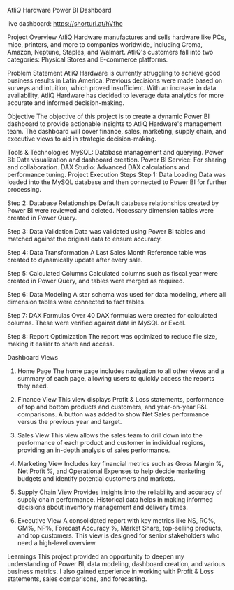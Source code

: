 AtliQ Hardware Power BI Dashboard

live dashboard: https://shorturl.at/hVfhc

Project Overview
AtliQ Hardware manufactures and sells hardware like PCs, mice, printers, and more to companies worldwide, including Croma, Amazon, Neptune, Staples, and Walmart. AtliQ's customers fall into two categories: Physical Stores and E-commerce platforms.

Problem Statement
AtliQ Hardware is currently struggling to achieve good business results in Latin America. Previous decisions were made based on surveys and intuition, which proved insufficient. With an increase in data availability, AtliQ Hardware has decided to leverage data analytics for more accurate and informed decision-making.

Objective
The objective of this project is to create a dynamic Power BI dashboard to provide actionable insights to AtliQ Hardware's management team. The dashboard will cover finance, sales, marketing, supply chain, and executive views to aid in strategic decision-making.

Tools & Technologies
MySQL: Database management and querying.
Power BI: Data visualization and dashboard creation.
Power BI Service: For sharing and collaboration.
DAX Studio: Advanced DAX calculations and performance tuning.
Project Execution Steps
Step 1: Data Loading
Data was loaded into the MySQL database and then connected to Power BI for further processing.

Step 2: Database Relationships
Default database relationships created by Power BI were reviewed and deleted. Necessary dimension tables were created in Power Query.

Step 3: Data Validation
Data was validated using Power BI tables and matched against the original data to ensure accuracy.

Step 4: Data Transformation
A Last Sales Month Reference table was created to dynamically update after every sale.

Step 5: Calculated Columns
Calculated columns such as fiscal_year were created in Power Query, and tables were merged as required.

Step 6: Data Modeling
A star schema was used for data modeling, where all dimension tables were connected to fact tables.

Step 7: DAX Formulas
Over 40 DAX formulas were created for calculated columns. These were verified against data in MySQL or Excel.

Step 8: Report Optimization
The report was optimized to reduce file size, making it easier to share and access.

Dashboard Views
1. Home Page
The home page includes navigation to all other views and a summary of each page, allowing users to quickly access the reports they need.

2. Finance View
This view displays Profit & Loss statements, performance of top and bottom products and customers, and year-on-year P&L comparisons. A button was added to show Net Sales performance versus the previous year and target.

3. Sales View
This view allows the sales team to drill down into the performance of each product and customer in individual regions, providing an in-depth analysis of sales performance.

4. Marketing View
Includes key financial metrics such as Gross Margin %, Net Profit %, and Operational Expenses to help decide marketing budgets and identify potential customers and markets.

5. Supply Chain View
Provides insights into the reliability and accuracy of supply chain performance. Historical data helps in making informed decisions about inventory management and delivery times.

6. Executive View
A consolidated report with key metrics like NS, RC%, GM%, NP%, Forecast Accuracy %, Market Share, top-selling products, and top customers. This view is designed for senior stakeholders who need a high-level overview.

Learnings
This project provided an opportunity to deepen my understanding of Power BI, data modeling, dashboard creation, and various business metrics. I also gained experience in working with Profit & Loss statements, sales comparisons, and forecasting.
